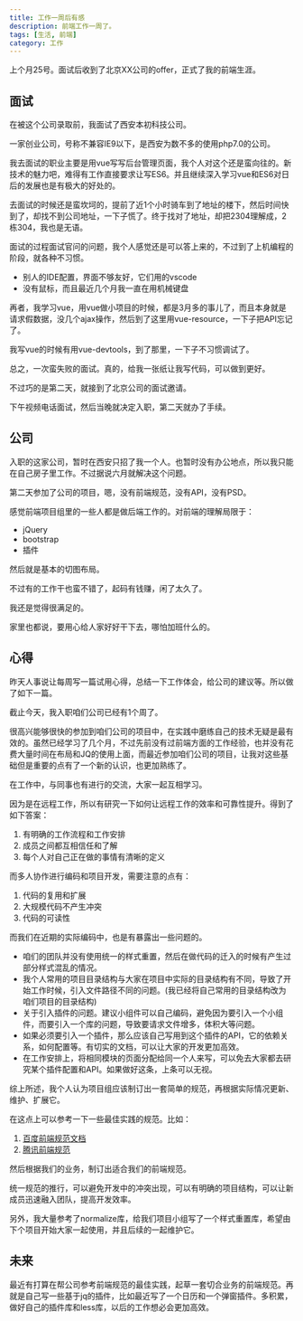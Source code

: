 ```yaml
---
title: 工作一周后有感
description: 前端工作一周了。
tags: [生活, 前端]
category: 工作
---
```


上个月25号。面试后收到了北京XX公司的offer，正式了我的前端生涯。<!-- more -->

## 面试

在被这个公司录取前，我面试了西安本初科技公司。

一家创业公司，号称不兼容IE9以下，是西安为数不多的使用php7.0的公司。

我去面试的职业主要是用vue写写后台管理页面，我个人对这个还是蛮向往的。新技术的魅力吧，难得有工作直接要求让写ES6。并且继续深入学习vue和ES6对日后的发展也是有极大的好处的。

去面试的时候还是蛮坎坷的，提前了近1个小时骑车到了地址的楼下，然后时间快到了，却找不到公司地址，一下子慌了。终于找对了地址，却把2304理解成，2栋304，我也是无语。

面试的过程面试官问的问题，我个人感觉还是可以答上来的，不过到了上机编程的阶段，就各种不习惯。

- 别人的IDE配置，界面不够友好，它们用的vscode
- 没有鼠标，而且最近几个月我一直在用机械键盘

再者，我学习vue，用vue做小项目的时候，都是3月多的事儿了，而且本身就是请求假数据，没几个ajax操作，然后到了这里用vue-resource，一下子把API忘记了。

我写vue的时候有用vue-devtools，到了那里，一下子不习惯调试了。

总之，一次蛮失败的面试。真的，给我一张纸让我写代码，可以做到更好。

不过巧的是第二天，就接到了北京公司的面试邀请。

下午视频电话面试，然后当晚就决定入职，第二天就办了手续。

## 公司

入职的这家公司，暂时在西安只招了我一个人。也暂时没有办公地点，所以我只能在自己房子里工作。不过据说六月就解决这个问题。

第二天参加了公司的项目，嗯，没有前端规范，没有API，没有PSD。

感觉前端项目组里的一些人都是做后端工作的。对前端的理解局限于：

- jQuery
- bootstrap
- 插件

然后就是基本的切图布局。

不过有的工作干也蛮不错了，起码有钱赚，闲了太久了。

我还是觉得很满足的。

家里也都说，要用心给人家好好干下去，哪怕加班什么的。

## 心得

昨天人事说让每周写一篇试用心得，总结一下工作体会，给公司的建议等。所以做了如下一篇。

截止今天，我入职咱们公司已经有1个周了。

很高兴能够很快的参加到咱们公司的项目中，在实践中磨练自己的技术无疑是最有效的。虽然已经学习了几个月，不过先前没有过前端方面的工作经验，也并没有花费大量时间在布局和JQ的使用上面，而最近参加咱们公司的项目，让我对这些基础但是重要的点有了一个新的认识，也更加熟练了。

在工作中，与同事也有进行的交流，大家一起互相学习。

因为是在远程工作，所以有研究一下如何让远程工作的效率和可靠性提升。得到了如下答案：

1. 有明确的工作流程和工作安排
2. 成员之间都互相信任和了解
3. 每个人对自己正在做的事情有清晰的定义

而多人协作进行编码和项目开发，需要注意的点有：

1. 代码的复用和扩展
2. 大规模代码不产生冲突
3. 代码的可读性

而我们在近期的实际编码中，也是有暴露出一些问题的。

- 咱们的团队并没有使用统一的样式重置，然后在做代码的迁入的时候有产生过部分样式混乱的情况。
- 我个人常用的项目目录结构与大家在项目中实际的目录结构有不同，导致了开始工作时候，引入文件路径不同的问题。(我已经将自己常用的目录结构改为咱们项目的目录结构)
- 关于引入插件的问题。建议小组件可以自己编码，避免因为要引入一个小组件，而要引入一个库的问题，导致要请求文件增多，体积大等问题。
- 如果必须要引入一个插件，那么应该自己写用到这个插件的API，它的依赖关系，如何配置等。有切实的文档，可以让大家的开发更加高效。
- 在工作安排上，将相同模块的页面分配给同一个人来写，可以免去大家都去研究某个插件配置和API。如果做好这条，上条可以无视。

综上所述，我个人认为项目组应该制订出一套简单的规范，再根据实际情况更新、维护、扩展它。

在这点上可以参考一下一些最佳实践的规范。比如：

1. [百度前端规范文档](https://github.com/ecomfe/spec)
2. [腾讯前端规范](https://github.com/AlloyTeam/CodeGuide)

然后根据我们的业务，制订出适合我们的前端规范。

统一规范的推行，可以避免开发中的冲突出现，可以有明确的项目结构，可以让新成员迅速融入团队，提高开发效率。

另外，我大量参考了normalize库，给我们项目小组写了一个样式重置库，希望由下个项目开始大家一起使用，并且后续的一起维护它。

## 未来

最近有打算在帮公司参考前端规范的最佳实践，起草一套切合业务的前端规范。再就是自己写一些基于jq的插件，比如最近写了一个日历和一个弹窗插件。多积累，做好自己的插件库和less库，以后的工作想必会更加高效。